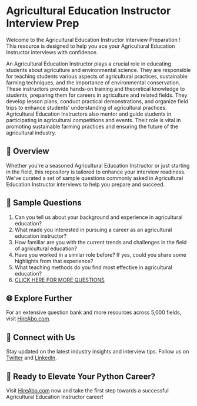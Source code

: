 # Agricultural Education Instructor Interview Prep

Welcome to the Agricultural Education Instructor Interview Preparation ! This resource is designed to help you ace your Agricultural Education Instructor interviews with confidence.

An Agricultural Education Instructor plays a crucial role in educating students about agriculture and environmental science. They are responsible for teaching students various aspects of agricultural practices, sustainable farming techniques, and the importance of environmental conservation. These instructors provide hands-on training and theoretical knowledge to students, preparing them for careers in agriculture and related fields. They develop lesson plans, conduct practical demonstrations, and organize field trips to enhance students' understanding of agricultural practices. Agricultural Education Instructors also mentor and guide students in participating in agricultural competitions and events. Their role is vital in promoting sustainable farming practices and ensuring the future of the agricultural industry.

## 🚀 Overview

Whether you're a seasoned Agricultural Education Instructor or just starting in the field, this repository is tailored to enhance your interview readiness. We've curated a set of sample questions commonly asked in Agricultural Education Instructor interviews to help you prepare and succeed.

## 📝 Sample Questions

1. Can you tell us about your background and experience in agricultural education?
2. What made you interested in pursuing a career as an agricultural education instructor?
3. How familiar are you with the current trends and challenges in the field of agricultural education?
4. Have you worked in a similar role before? If yes, could you share some highlights from that experience?
5. What teaching methods do you find most effective in agricultural education?
6. [CLICK HERE FOR MORE QUESTIONS](https://hireabo.com/job/10_0_13/Agricultural%20Education%20Instructor)

## 🌐 Explore Further

For an extensive question bank and more resources across 5,000 fields, visit [HireAbo.com](https://www.hireabo.com).

## 📱 Connect with Us

Stay updated on the latest industry insights and interview tips. Follow us on [Twitter](https://twitter.com/hireabo) and [LinkedIn](https://www.linkedin.com/in/hire-abo-3609972a8/).

## 🚀 Ready to Elevate Your Python Career?

Visit [HireAbo.com](https://www.hireabo.com) now and take the first step towards a successful Agricultural Education Instructor career!